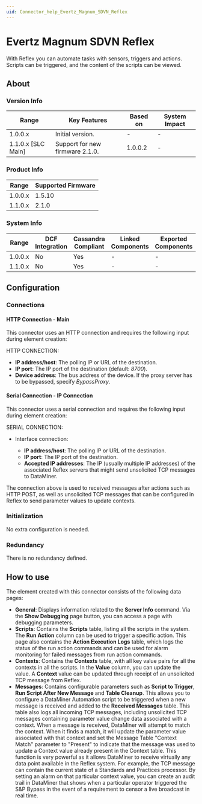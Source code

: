 ```yaml
---
uid: Connector_help_Evertz_Magnum_SDVN_Reflex
---
```


# Evertz Magnum SDVN Reflex

With Reflex you can automate tasks with sensors, triggers and actions. Scripts can be triggered, and the content of the scripts can be viewed.

## About

### Version Info

| Range                | Key Features                    | Based on     | System Impact     |
|----------------------|---------------------------------|--------------|-------------------|
| 1.0.0.x              | Initial version.                | -            | -                 |
| 1.1.0.x [SLC Main]   | Support for new firmware 2.1.0. | 1.0.0.2      | -                 |

### Product Info

| Range     | Supported Firmware     |
|-----------|------------------------|
| 1.0.0.x   | 1.5.10                 |
| 1.1.0.x   | 2.1.0                  |

### System Info

| Range     | DCF Integration     | Cassandra Compliant     | Linked Components     | Exported Components     |
|-----------|---------------------|-------------------------|-----------------------|-------------------------|
| 1.0.0.x   | No                  | Yes                     | -                     | -                       |
| 1.1.0.x   | No                  | Yes                     | -                     | -                       |

## Configuration

### Connections

#### HTTP Connection - Main

This connector uses an HTTP connection and requires the following input during element creation:

HTTP CONNECTION:

- **IP address/host**: The polling IP or URL of the destination.
- **IP port**: The IP port of the destination (default: *8700*).
- **Device address**: The bus address of the device. If the proxy server has to be bypassed, specify *BypassProxy*.

#### Serial Connection - IP Connection

This connector uses a serial connection and requires the following input during element creation:

SERIAL CONNECTION:

- Interface connection:

  - **IP address/host**: The polling IP or URL of the destination.
  - **IP port**: The IP port of the destination.
  - **Accepted IP addresses**: The IP (usually multiple IP addresses) of the associated Reflex servers that might send unsolicited TCP messages to DataMiner.

The connection above is used to received messages after actions such as HTTP POST, as well as unsolicited TCP messages that can be configured in Reflex to send parameter values to update contexts.

### Initialization

No extra configuration is needed.

### Redundancy

There is no redundancy defined.

## How to use

The element created with this connector consists of the following data pages:

- **General**: Displays information related to the **Server Info** command. Via the **Show Debugging** page button, you can access a page with debugging parameters.
- **Scripts**: Contains the **Scripts** table, listing all the scripts in the system. The **Run Action** column can be used to trigger a specific action. This page also contains the **Action Execution Logs** table, which logs the status of the run action commands and can be used for alarm monitoring for failed messages from run action commands.
- **Contexts**: Contains the **Contexts** table, with all key value pairs for all the contexts in all the scripts. In the **Value** column, you can update the value. A **Context** value can be updated through receipt of an unsolicited TCP message from Reflex.
- **Messages**: Contains configurable parameters such as **Script to Trigger**, **Run Script After New Message** and **Table Cleanup**. This allows you to configure a DataMiner Automation script to be triggered when a new message is received and added to the **Received Messages** table. This table also logs all incoming TCP messages, including unsolicited TCP messages containing parameter value change data associated with a context. When a message is received, DataMiner will attempt to match the context. When it finds a match, it will update the parameter value associated with that context and set the Message Table "Context Match" parameter to "Present" to indicate that the message was used to update a Context value already present in the Context table. This function is very powerful as it allows DataMiner to receive virtually any data point available in the Reflex system. For example, the TCP message can contain the current state of a Standards and Practices processor. By setting an alarm on that particular context value, you can create an audit trail in DataMiner that shows when a particular operator triggered the S&P Bypass in the event of a requirement to censor a live broadcast in real time.
